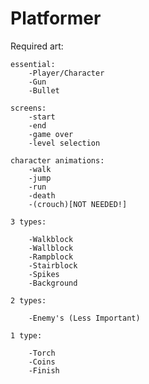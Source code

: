 # Platformer
 
Required art:

	essential:
		-Player/Character
		-Gun
		-Bullet
        
    screens:
		-start
		-end
		-game over
		-level selection 

	character animations:
		-walk
		-jump
		-run
		-death 
		-(crouch)[NOT NEEDED!]

	3 types:

		-Walkblock
		-Wallblock
		-Rampblock
		-Stairblock
		-Spikes
		-Background

	2 types:

		-Enemy's (Less Important)

	1 type:

		-Torch
		-Coins
		-Finish



